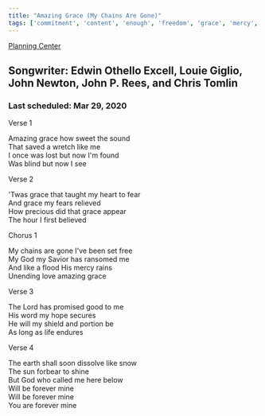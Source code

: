 ```yaml
---
title: "Amazing Grace (My Chains Are Gone)"
tags: ['commitment', 'content', 'enough', 'freedom', 'grace', 'mercy', 'party', 'testimony']
---
```


[Planning Center](https://services.planningcenteronline.com/songs/11065487)

## Songwriter: Edwin Othello Excell, Louie Giglio, John Newton, John P. Rees, and Chris Tomlin
### Last scheduled: Mar 29, 2020          

Verse 1  
  
Amazing grace how sweet the sound  
That saved a wretch like me  
I once was lost but now I'm found  
Was blind but now I see  
  
Verse 2  
  
'Twas grace that taught my heart to fear  
And grace my fears relieved  
How precious did that grace appear  
The hour I first believed  
  
Chorus 1  
  
My chains are gone I've been set free  
My God my Savior has ransomed me  
And like a flood His mercy rains  
Unending love amazing grace  
  
Verse 3  
  
The Lord has promised good to me  
His word my hope secures  
He will my shield and portion be  
As long as life endures  
  
Verse 4  
  
The earth shall soon dissolve like snow  
The sun forbear to shine  
But God who called me here below  
Will be forever mine  
Will be forever mine  
You are forever mine
